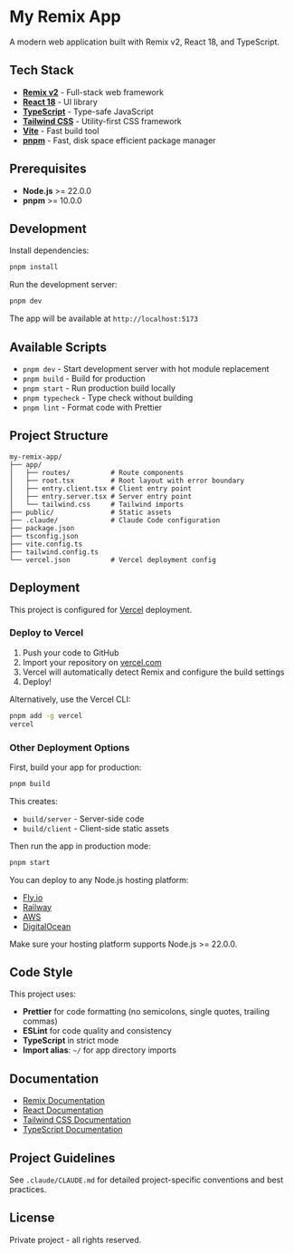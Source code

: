 # My Remix App

A modern web application built with Remix v2, React 18, and TypeScript.

## Tech Stack

- **[Remix v2](https://remix.run)** - Full-stack web framework
- **[React 18](https://react.dev)** - UI library
- **[TypeScript](https://www.typescriptlang.org/)** - Type-safe JavaScript
- **[Tailwind CSS](https://tailwindcss.com/)** - Utility-first CSS framework
- **[Vite](https://vitejs.dev/)** - Fast build tool
- **[pnpm](https://pnpm.io/)** - Fast, disk space efficient package manager

## Prerequisites

- **Node.js** >= 22.0.0
- **pnpm** >= 10.0.0

## Development

Install dependencies:

```sh
pnpm install
```

Run the development server:

```sh
pnpm dev
```

The app will be available at `http://localhost:5173`

## Available Scripts

- `pnpm dev` - Start development server with hot module replacement
- `pnpm build` - Build for production
- `pnpm start` - Run production build locally
- `pnpm typecheck` - Type check without building
- `pnpm lint` - Format code with Prettier

## Project Structure

```
my-remix-app/
├── app/
│   ├── routes/          # Route components
│   ├── root.tsx         # Root layout with error boundary
│   ├── entry.client.tsx # Client entry point
│   ├── entry.server.tsx # Server entry point
│   └── tailwind.css     # Tailwind imports
├── public/              # Static assets
├── .claude/             # Claude Code configuration
├── package.json
├── tsconfig.json
├── vite.config.ts
├── tailwind.config.ts
└── vercel.json          # Vercel deployment config
```

## Deployment

This project is configured for [Vercel](https://vercel.com) deployment.

### Deploy to Vercel

1. Push your code to GitHub
2. Import your repository on [vercel.com](https://vercel.com)
3. Vercel will automatically detect Remix and configure the build settings
4. Deploy!

Alternatively, use the Vercel CLI:

```sh
pnpm add -g vercel
vercel
```

### Other Deployment Options

First, build your app for production:

```sh
pnpm build
```

This creates:
- `build/server` - Server-side code
- `build/client` - Client-side static assets

Then run the app in production mode:

```sh
pnpm start
```

You can deploy to any Node.js hosting platform:
- [Fly.io](https://fly.io)
- [Railway](https://railway.app)
- [AWS](https://aws.amazon.com)
- [DigitalOcean](https://www.digitalocean.com)

Make sure your hosting platform supports Node.js >= 22.0.0.

## Code Style

This project uses:
- **Prettier** for code formatting (no semicolons, single quotes, trailing commas)
- **ESLint** for code quality and consistency
- **TypeScript** in strict mode
- **Import alias**: `~/` for app directory imports

## Documentation

- [Remix Documentation](https://remix.run/docs)
- [React Documentation](https://react.dev)
- [Tailwind CSS Documentation](https://tailwindcss.com/docs)
- [TypeScript Documentation](https://www.typescriptlang.org/docs/)

## Project Guidelines

See `.claude/CLAUDE.md` for detailed project-specific conventions and best practices.

## License

Private project - all rights reserved.
